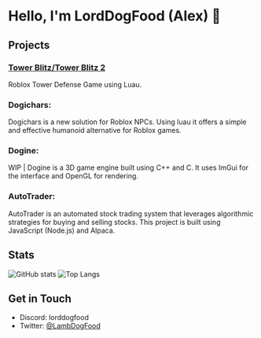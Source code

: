# Hello, I'm LordDogFood (Alex) 👋

## Projects

### [Tower Blitz/Tower Blitz 2](https://www.roblox.com/games/4739557376/Tower-Blitz)
Roblox Tower Defense Game using Luau.
### Dogichars:
Dogichars is a new solution for Roblox NPCs. Using luau it offers a simple and effective humanoid alternative for Roblox games.
### Dogine: 
WIP | Dogine is a 3D game engine built using C++ and C. It uses ImGui for the interface and OpenGL for rendering.
### AutoTrader:
AutoTrader is an automated stock trading system that leverages algorithmic strategies for buying and selling stocks. This project is built using JavaScript (Node.js) and Alpaca.

## Stats

![GitHub stats](https://github-readme-stats-mofb.vercel.app/api?username=LambDogFood&show_icons=true&theme=tokyonight)
![Top Langs](https://github-readme-stats-mofb.vercel.app/api/top-langs/?username=LambDogFood&layout=compact&count-private=true&theme=tokyonight)

## Get in Touch

- Discord: lorddogfood
- Twitter: [@LambDogFood](https://twitter.com/LambDogFood)
